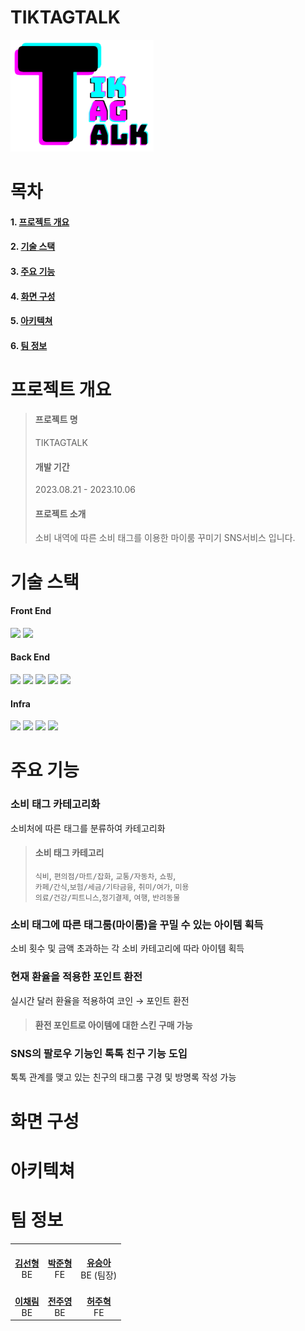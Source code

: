 # TIKTAGTALK
<img src="/images/tiktagtalklogo.png">

# 목차
#### 1. [프로젝트 개요](#프로젝트-개요)
#### 2. [기술 스택](#기술-스택)
#### 3. [주요 기능](#주요-기능)
#### 4. [화면 구성](#화면-구성)
#### 5. [아키텍쳐](#아키텍쳐)
#### 6. [팀 정보](#팀-정보)

# 프로젝트 개요
>#### 프로젝트 명
>TIKTAGTALK
>
>#### 개발 기간
>2023.08.21 - 2023.10.06
>
>#### 프로젝트 소개
>소비 내역에 따른 소비 태그를 이용한 마이룸 꾸미기 SNS서비스 입니다.

# 기술 스택

#### Front End
<img src="https://img.shields.io/badge/react-61DAFB?style=for-the-badge&logo=react&logoColor=white"> <img src="https://img.shields.io/badge/three js-000000?style=for-the-badge&logo=threedotjs&logoColor=white"><br>

#### Back End
<img src="https://img.shields.io/badge/Spring Boot-6DB33F?style=for-the-badge&logo=springboot&logoColor=white"> <img src="https://img.shields.io/badge/MySql-4478A1?style=for-the-badge&logo=mysql&logoColor=white"> <img src="https://img.shields.io/badge/springsecurity-6DB33F?style=for-the-badge&logo=springsecurity&logoColor=white"> <img src="https://img.shields.io/badge/gradle-02303A?style=for-the-badge&logo=gradle&logoColor=white"> <img src="https://img.shields.io/badge/spring data jpa-F80000?style=for-the-badge&logo=jpa&logoColor=white">
<br>

#### Infra
<img src="https://img.shields.io/badge/Docker-2496ED?style=for-the-badge&logo=docker&logoColor=white"> <img src="https://img.shields.io/badge/amazonec2-FF9900?style=for-the-badge&logo=amazonec2&logoColor=white"> <img src="https://img.shields.io/badge/jenkins-D24939?style=for-the-badge&logo=jenkins&logoColor=white"> <img src="https://img.shields.io/badge/amazons3-569A31?style=for-the-badge&logo=amazons3&logoColor=white">
<br>

# 주요 기능
### 소비 태그 카테고리화
소비처에 따른 태그를 분류하여 카테고리화<br>

>#### 소비 태그 카테고리 <br>
>`식비`, `편의점/마트/잡화`, `교통/자동차`, `쇼핑`, <br>
>`카페/간식`,`보험/세금/기타금융`, `취미/여가`, `미용` <br>
>`의료/건강/피트니스`,`정기결제`, `여행`, `반려동물` <br>

### 소비 태그에 따른 태그룸(마이룸)을 꾸밀 수 있는 아이템 획득

소비 횟수 및 금액 초과하는 각 소비 카테고리에 따라 아이템 획득<br>

### 현재 환율을 적용한 포인트 환전
실시간 달러 환율을 적용하여 코인 → 포인트 환전<br>

>#### 환전 포인트로 아이템에 대한 스킨 구매 가능 <br>

### SNS의 팔로우 기능인 톡톡 친구 기능 도입
톡톡 관계를 맺고 있는 친구의 태그룸 구경 및 방명록 작성 가능<br>

# 화면 구성

# 아키텍쳐

# 팀 정보
<table>
  <tbody>
    <tr>
      <td align="center"><a href="https://github.com/tjsguddl96"><img src="https://avatars.githubusercontent.com/u/58164681?v=4" width="150px;" alt=""/><br /><b>김선형</b></a> <br>BE </b><br /></td>
      <td align="center"><a href="https://github.com/juneheyoung"><img src="https://avatars.githubusercontent.com/u/88702363?v=4" width="150px;" alt=""/><br /><b>박준형</b></a> <br>FE </b><br /></td>
      <td align="center"><a href="https://github.com/SeungAh-Yoo99"><img src="https://avatars.githubusercontent.com/u/68517303?v=4" width="150px;" alt=""/><br /><b>유승아</b></a> <br>BE (팀장) </b><br /></td>
    <tr/>
      <td align="center"><a href="https://github.com/chech2"><img src="https://avatars.githubusercontent.com/u/90683516?v=4" width="150px;" alt=""/><br /><b>이채림</b></a> <br>BE </b><br /></td>
      <td align="center"><a href="https://github.com/juuyoungjeon"><img src="https://avatars.githubusercontent.com/u/44489852?v=4" width="150px;" alt=""/><br /><b>전주영</b></a> <br>BE </b><br /></td>
      <td align="center"><a href="https://github.com/HJH13579"><img src="https://avatars.githubusercontent.com/u/58537329?v=4" width="150px;" alt=""/><br /><b>허주혁</b></a> <br>FE </b><br /></td>
    </tr>
  </tbody>
</table>
